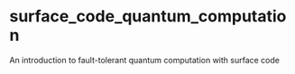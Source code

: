 # surface_code_quantum_computation
An introduction to fault-tolerant quantum computation with surface code
